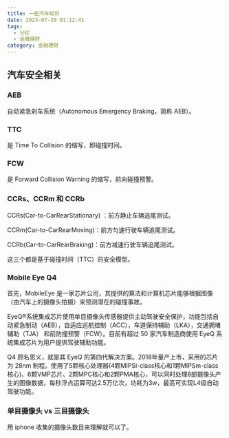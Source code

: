 ```yaml
---
title: 一些汽车知识
date: 2023-07-30 01:12:41
tags:
  - 分红
  - 金融理财
category: 金融理财
---
```


## 汽车安全相关

### AEB

自动紧急刹车系统（Autonomous Emergency Braking，简称 AEB）。

### TTC

是 Time To Collision 的缩写，即碰撞时间。

### FCW

是 Forward Collision Warning 的缩写，前向碰撞预警。

### CCRs、CCRm 和 CCRb

CCRs(Car-to-CarRearStationary) ：前方静止车辆追尾测试。

CCRm(Car-to-CarRearMoving)：前方匀速行驶车辆追尾测试。

CCRb(Car-to-CarRearBraking)：前方减速行驶车辆追尾测试。

这三个都是基于碰撞时间（TTC）的安全模型。

### Mobile Eye Q4

首先，MobileEye 是一家芯片公司，其提供的算法和计算机芯片能够根据图像（由汽车上的摄像头拍摄）来预测潜在的碰撞事故。

EyeQ®系统集成芯片使用单目摄像头传感器提供主动驾驶安全保护，功能包括自动紧急制动（AEB），自适应巡航控制（ACC），车道保持辅助（LKA），交通拥堵辅助（TJA） 和前防撞预警（FCW）。目前有超过 50 家汽车制造商使用 EyeQ 系统集成芯片为用户提供驾驶辅助功能。

Q4 顾名思义，就是其 EyeQ 的第四代解决方案。2018年量产上市，采用的芯片为 28nm 制程。使用了5颗核心处理器(4颗MIPSi-class核心和1颗MIPSm-class核心)、6颗VMP芯片、2颗MPC核心和2颗PMA核心，可以同时处理8部摄像头产生的图像数据，每秒浮点运算可达2.5万亿次，功耗为3w，最高可实现L4级自动驾驶功能。

### 单目摄像头 vs 三目摄像头

用 iphone 收集的摄像头数目来理解就可以了。
